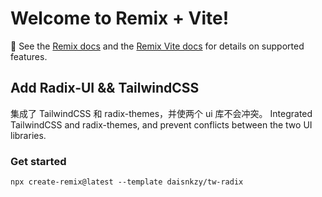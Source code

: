 # Welcome to Remix + Vite!

📖 See the [Remix docs](https://remix.run/docs) and the [Remix Vite docs](https://remix.run/docs/en/main/future/vite) for details on supported features.

## Add Radix-UI && TailwindCSS

集成了 TailwindCSS 和 radix-themes，并使两个 ui 库不会冲突。
Integrated TailwindCSS and radix-themes, and prevent conflicts between the two UI libraries.

### Get started

```shellscript
npx create-remix@latest --template daisnkzy/tw-radix

```
